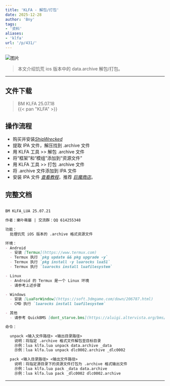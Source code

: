 ```yaml
---
title: 'KLFA - 解包/打包'
date: 2025-12-28
author: 'Bny'
tags:
- '资料'
aliases:
- 'klfa'
url: '/p/431/'
---
```


![图片](/img/Image_1752847449499.jpg)

> 本文介绍饥荒 ios 版本中的 data.archive 解包/打包。

- - -

## 文件下载

> BM KLFA 25.07.18  
{{< pan "KLFA" >}}  

## 操作流程
- 购买并安装[<i class="bi bi-link-45deg">ShipWrecked </i><i class="bi bi-apple"></i>](https://apps.apple.com/us/app/dont-starve-shipwrecked/id1147297267?l=zh)
- 提取 IPA 文件，解压找到 .archive 文件
- 用 KLFA 工具 >> 解包 .archive 文件
- 将“框架”和“模组”添加到“资源文件”
- 用 KLFA 工具 >> 打包 .archive 文件
- 将 .archive 文件添加到 IPA 文件
- 安装 IPA 文件 [<i class="bi bi-link-45deg">查看教程</i>](https://ipa.store/install)，推荐 [<i class="bi bi-link-45deg">巨魔商店</i>](/p/trollstore)。

## 完整文档

``` md

BM KLFA_LUA 25.07.21

作者：樂卟嘶屬 | 交流群：QQ 614255348

功能：
  处理饥荒 iOS 版本的 .archive 格式资源文件

环境：
- Android
  - 安装 [Termux](https://www.termux.com)
  - Termux 执行 `pkg update && pkg upgrade -y`
  - Termux 执行 `pkg install -y luarocks lua51`
  - Termux 执行 `luarocks install luafilesystem`

- Linux
  - Android 的 Termux 是一个 Linux 环境
  - 请参考上述步骤

- Windows
  - 安装 [LuaForWindow](https://soft.3dmgame.com/down/206787.html)
  - CMD 执行 `luarocks install luafilesystem`

- 其他
  - 请参考 QuickBMS [dont_starve.bms](https://aluigi.altervista.org/bms/dont_starve.bms) ，自行编写解包/打包工具。

命令：

  unpack <输入文件路径> <输出目录路径>
    说明：将指定 .archive 格式文件解包至目标目录
    示例：lua klfa.lua unpack data.archive _data
    示例：lua klfa.lua unpack dlc0002.archive _dlc0002

  pack <输入目录路径> <输出文件路径>
    说明：将指定源目录下的资源文件打包为 .archive 格式输出文件
    示例：lua klfa.lua pack _data data.archive
    示例：lua klfa.lua pack _dlc0002 dlc0002.archive


```



---



